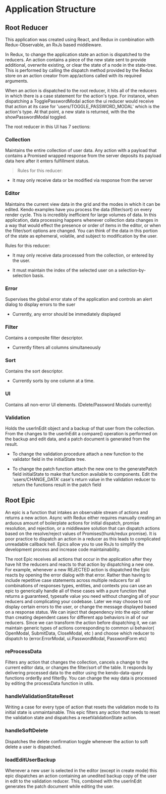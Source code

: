 # Application Structure

## Root Reducer

This application was created using React, and Redux in combination with Redux-Observable, an RxJs
based middleware. 

In Redux, to change the application state an action is dispatched to the reducers. An action contains a piece of the new state sent to provide additional, overwrite existing, or clear the state of a node in the state-tree. This is performed by calling the dispatch method provided by the  Redux store on an action creator from app/actions called with its required arguments.

When an action is dispatched to the root reducer, it hits all of the reducers in which there is a case statement for the action's type. For instance, when
dispatching a TogglePasswordModal action the ui reducer would receive that action at its case for 'users/TOGGLE_PASSWORD_MODAL' which is the action's type. At that point, a new state is returned, with the the showPasswordModal toggled. 

The root reducer in this UI has 7 sections:

### Collection 
Maintains the entire collection of user data. Any action with a payload that contains a Promised wrapped response from the server deposits its payload data here after it enters fulfillment status.

>Rules for this reducer:
 
* It may only receive data  or be modified via response from the server


### Editor

Maintains the current view data in the grid and the modes in which it can be edited. Kendo examples have you process the data (filter/sort) on every render cycle. This is incredibly inefficient for large volumes of data. In this application, data processing happens whenever collection data changes in a way that would effect the presence or order of items in the editor, or when the filter/sort options are changed. You can think of the data in this portion of the state as ephemeral, volatile, and subject to modification by the user.

Rules for this reducer:
* It may only receive data processed from the collection, or entered by the user. 

* It must maintain the index of the selected user on a selection-by-selection basis.


### Error

Supervises the global error state of the application and controls an alert dialog to display errors to the suer

* Currently, any error should be immediately displayed

### Filter

Contains a composite filter descriptor. 

* Currently filters all columns simultaneously

### Sort
Contains the sort descriptor. 

* Currently sorts by one column at a time.

### UI

Contains all non-error UI elements. (Delete/Password Modals currently)

### Validation

Holds the userInEdit object and a backup of that user from the collection. From the changes to the userInEdit a compare() operation is performed on the backup and edit data, and a patch document is generated from the result. 

* To change the validation procedure attach a new function to the validator field in the initialState tree.

* To change the patch function attach the new one to the generatePatch field initialState to make that function available to components. Edit the 'users/CHANGE_DATA' case's return
value in the validation reducer to return the functions
result in the patch field

## Root Epic

An epic is a function that intakes an observable stream of actions and returns a new action. Async with Redux either requires manually creating an arduous amount of boilerplate actions for initial dispatch, promise resolution, and rejection, or a middleware solution that can dispatch actions based on the resolve/reject values of Promises(thunk/redux promise). It is poor practice to dispatch an action in a reducer as this leads to complicated unreadable callback hell. Epics allow you to use RxJs to simplify the development process and increase code maintainability. 

The root Epic receives all actions that occur in the application after they have hit the reducers and reacts to that action by dispatching a new one. For example, whenever a new REJECTED action is dispatched the Epic reacts by opening the error dialog with that error. Rather than having to include repetitive case statements across multiple reducers for all combinations of responses types, entities, and contexts you can use an epic to generically handle all of these cases with a pure function that returns a guaranteed, typesafe value you need without changing all of your reducers and complicating your codebase. Later we may choose to not display certain errors to the user, or change the message displayed based on a response status. We can inject that dependency into the epic rather than creating dependent cases for different app behaviors in all of our reducers. Since we can transform the action before dispatching it, we can maintain generic types of actions 
corresponding to common ui behavior( OpenModal, SubmitData, CloseModal, etc ) and choose which reducer to dispatch to (error.ErrorModal, ui.PasswordModal, PasswordForm etc)

### reProcessData

Filters any action that changes the collection, cancels a change to the current editor data, or changes the filter/sort of the table. It responds by delivering processed data to the editor using the kendo-data-query functions orderBy and filterBy. You can change the way data is processed by editing the processData function in utils.


### handleValidationStateReset

Writing a case for every type of action that resets the validation mode to its initial state is unmaintainable. This epic filters any action that needs to reset the validation state and dispatches a resetValidationState action. 

### handleSoftDelete

Dispatches the delete confirmation toggle whenever the action to soft delete a user is dispatched.

### loadEditUserBackup

Whenever a new user is selected in the editor (except in create mode) this epic dispatches an action containing an unedited backup copy of the user in edit to the validation reducer. This, combined with the userInEdit generates the patch document while editing the user.




